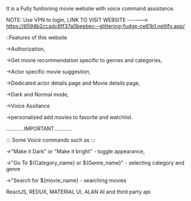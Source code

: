 
It is a Fully funtioning movie website with voice command assistance.

NOTE:  Use VPN to login, 
LINK TO VISIT WEBSITE ------>     https://6594b2ccadc6ff37a0beebec--glittering-fudge-ce61b1.netlify.app/

::Features of this website 

->Authorization, 

->Get movie recommendation specific to genres and categories, 

->Actor specific movie suggestion, 

->Dedicated actor details page and Movie details page, 

->Dark and Normal mode, 

->Voice Assitance

->personalized add movies to favorite and watchlist.


............IMPORTANT............

::: Some Voice commands such as :::

->"Make it Dark" or "Make it bright" - toggle appearance,

->"Go To ${Category_name} or ${Genre_name}" - selecting category and genre

->"Search for ${movie_name} - searching movies


ReactJS, REDUX, MATERIAL UI, ALAN AI and third party api

